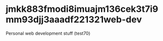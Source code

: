 jmkk883fmodi8imuajm136cek3t7i9mm93djj3aaadf221321web-dev
=======

Personal web development stuff (test70)
